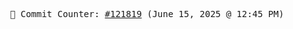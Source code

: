 <p align="center">
    <samp>
        📮 Commit Counter: <a href="https://github.com/Javascript-void0/Javascript-void0/commits/main">#121819</a> (June 15, 2025 @ 12:45 PM)
    </samp>
</p>